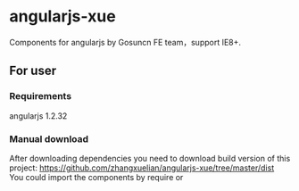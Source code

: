 # angularjs-xue
Components for angularjs by Gosuncn FE team，support IE8+.
## For user
### Requirements
angularjs 1.2.32 
### Manual download
After downloading dependencies you need to download build version of this project: https://github.com/zhangxuelian/angularjs-xue/tree/master/dist  
You could import the components by require or <script>.  
#### Adding dependency to your project
When you are done downloading all the dependencies and project files the only remaining part is to add dependencies on the ui.bootstrap AngularJS module:
```javascript
angular.module('myModule', ['ui.xue']);
```
### Webpack / JSPM
#### Install with NPM
```
$ npm install angular-xue
```
#### Usage
To use this project with webpack, follow the NPM instructions. Now, if you want to use only the accordion, you can do:
```javascript
import pagination from 'angularjs-xue/src/pagination';
import table from 'angularjs-xue/src/table/index-nocss.js';
  
angular.module('myModule', [pagination,table]);
```
## For developer
### Install global dependencies
$ npm install grunt-cli@1.3.2 -g  
$ npm install karma-cli@2.0.0 -g  
### Git clone project to local
git clone https://github.com/zhangxuelian/angularjs-xue.git
### Bundle
$ cd angularjs-xue  
$ npm install  
$ grunt  
